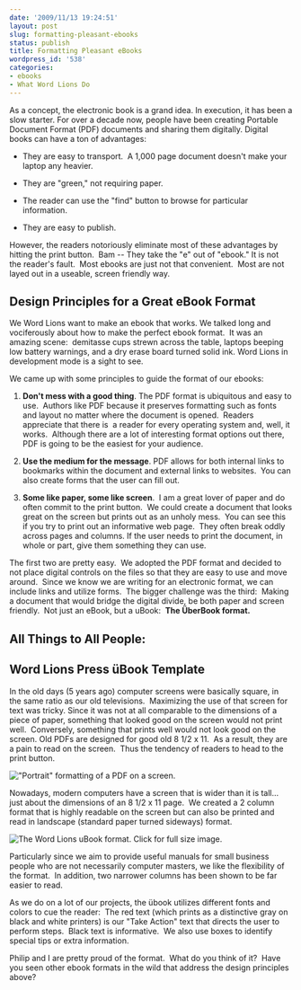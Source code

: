 ```yaml
---
date: '2009/11/13 19:24:51'
layout: post
slug: formatting-pleasant-ebooks
status: publish
title: Formatting Pleasant eBooks
wordpress_id: '538'
categories:
- ebooks
- What Word Lions Do
---
```


As a concept, the electronic book is a grand idea. In execution, it has been a slow starter.  For over a decade now, people have been creating Portable Document Format (PDF) documents and sharing them digitally. Digital books can have a ton of advantages:



	
  * They are easy to transport.  A 1,000 page document doesn't make your laptop any heavier.

	
  * They are "green," not requiring paper.

	
  * The reader can use the "find" button to browse for particular information.

	
  * They are easy to publish.


However, the readers notoriously eliminate most of these advantages by hitting the print button.  Bam -- They take the "e" out of "ebook." It is not the reader's fault.  Most ebooks are just not that convenient.  Most are not layed out in a useable, screen friendly way.


## Design Principles for a Great eBook Format


We Word Lions want to make an ebook that works. We talked long and vociferously about how to make the perfect ebook format.  It was an amazing scene:  demitasse cups strewn across the table, laptops beeping low battery warnings, and a dry erase board turned solid ink. Word Lions in development mode is a sight to see.

We came up with some principles to guide the format of our ebooks:



	
  1. **Don't mess with a good thing**. The PDF format is ubiquitous and easy to use.  Authors like PDF because it preserves formatting such as fonts and layout no matter where the document is opened.  Readers appreciate that there is  a reader for every operating system and, well, it works.  Although there are a lot of interesting format options out there, PDF is going to be the easiest for your audience.

	
  2. **Use the medium for the message**. PDF allows for both internal links to bookmarks within the document and external links to websites.  You can also create forms that the user can fill out.

	
  3. **Some like paper, some like screen**.  I am a great lover of paper and do often commit to the print button.  We could create a document that looks great on the screen but prints out as an unholy mess.  You can see this if you try to print out an informative web page.  They often break oddly across pages and columns. If the user needs to print the document, in whole or part, give them something they can use.


The first two are pretty easy.  We adopted the PDF format and decided to not place digital controls on the files so that they are easy to use and move around.  Since we know we are writing for an electronic format, we can include links and utilize forms.  The bigger challenge was the third:  Making a document that would bridge the digital divide, be both paper and screen friendly.  Not just an eBook, but a uBook:  **The ÜberBook format.**


## All Things to All People:




## Word Lions Press üBook Template


In the old days (5 years ago) computer screens were basically square, in the same ratio as our old televisions.  Maximizing the use of that screen for text was tricky. Since it was not at all comparable to the dimensions of a piece of paper, something that looked good on the screen would not print well.  Conversely, something that prints well would not look good on the screen. Old PDFs are designed for good old 8 1/2 x 11.  As a result, they are a pain to read on the screen.  Thus the tendency of readers to head to the print button.





!["Portrait" formatting of a PDF on a screen.](http://wordlions.com/wp-content/uploads/2009/11/oldpdfformat-300x187.jpg)


Nowadays, modern computers have a screen that is wider than it is tall... just about the dimensions of an 8 1/2 x 11 page.  We created a 2 column format that is highly readable on the screen but can also be printed and read in landscape (standard paper turned sideways) format.



![The Word Lions uBook format. Click for full size image.](http://wordlions.com/wp-content/uploads/2009/11/Wordlionsformat-300x187.jpg)



Particularly since we aim to provide useful manuals for small business people who are not necessarily computer masters, we like the flexibility of the format.  In addition, two narrower columns has been shown to be far easier to read.




As we do on a lot of our projects, the übook utilizes different fonts and colors to cue the reader:  The red text (which prints as a distinctive gray on black and white printers) is our "Take Action" text that directs the user to perform steps.  Black text is informative.  We also use boxes to identify special tips or extra information.




Philip and I are pretty proud of the format.  What do you think of it?  Have you seen other ebook formats in the wild that address the design principles above?
